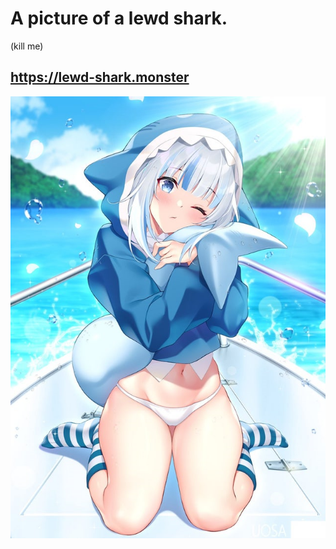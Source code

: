 # A picture of a lewd shark.
(kill me)
## https://lewd-shark.monster
<a href="https://lewd-shark.monster"><p align="center"><img src="./lewdshark.png"></p></a>
